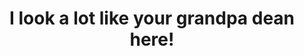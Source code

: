 ---
title: "I look a lot like your grandpa dean here!"
image: "https://i.imgur.com/xA3Izo0.jpg"
desc: "As your dad I never wanted to leave you alone, I still struggle with it!"
---